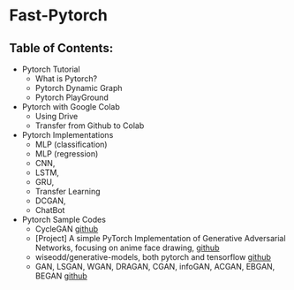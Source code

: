 # Fast-Pytorch

## Table of Contents:
- Pytorch Tutorial
  - What is Pytorch?
  - Pytorch Dynamic Graph
  - Pytorch PlayGround
- Pytorch with Google Colab
  - Using Drive
  - Transfer from Github to Colab
- Pytorch Implementations
  - MLP (classification)
  - MLP (regression)
  - CNN, 
  - LSTM, 
  - GRU,
  - Transfer Learning
  - DCGAN, 
  - ChatBot
- Pytorch Sample Codes
  - CycleGAN [github](https://github.com/junyanz/pytorch-CycleGAN-and-pix2pix)
  - [Project] A simple PyTorch Implementation of Generative Adversarial Networks, focusing on anime face drawing, [github](https://github.com/jayleicn/animeGAN)
  - wiseodd/generative-models, both pytorch and tensorflow [github](https://github.com/wiseodd/generative-models)
  - GAN, LSGAN, WGAN, DRAGAN, CGAN, infoGAN, ACGAN, EBGAN, BEGAN [github](https://github.com/znxlwm/pytorch-generative-model-collections)
  
  
